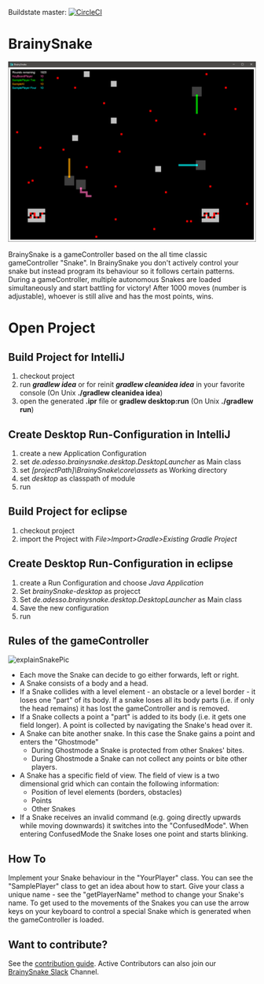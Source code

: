 Buildstate master: [![CircleCI](https://circleci.com/gh/adessoAG/BrainySnake.svg?style=svg)](https://circleci.com/gh/adessoAG/BrainySnake)

# BrainySnake
![brainySnakePic](/Dokumentation/brainySnake.png)

BrainySnake is a gameController based on the all time classic gameController "Snake". In BrainySnake you don't actively control your snake but instead program its behaviour so it follows certain patterns.
During a gameController, multiple autonomous Snakes are loaded simultaneously and start battling for victory! After 1000 moves (number is adjustable), whoever is still alive and has the most points, wins.

# Open Project

## Build Project for IntelliJ
1. checkout project
1. run **_gradlew idea_** or for reinit **_gradlew cleanidea idea_** in your favorite console
(On Unix **./gradlew cleanidea idea**)
1. open the generated **.ipr** file or **gradlew desktop:run** (On Unix **./gradlew run**)

## Create Desktop Run-Configuration in IntelliJ
1. create a new Application Configuration
1. set _de.adesso.brainysnake.desktop.DesktopLauncher_ as Main class
1. set _[projectPath]\BrainySnake\core\assets_ as Working directory
1. set _desktop_ as classpath of module
1. run

## Build Project for eclipse
1. checkout project
1. import the Project with _File>Import>Gradle>Existing Gradle Project_

## Create Desktop Run-Configuration in eclipse
1. create a Run Configuration and choose _Java Application_
1. Set _brainySnake-desktop_ as projecct
1. Set _de.adesso.brainysnake.desktop.DesktopLauncher_ as Main class
1. Save the new configuration
1. run

## Rules of the gameController

![explainSnakePic](/Dokumentation/explainSnake.jpg)


* Each move the Snake can decide to go either forwards, left or right.
* A Snake consists of a body and a head.
* If a Snake collides with a level element - an obstacle or a level border - it loses one "part" of its body. If a snake loses all its body parts (i.e. if only the head remains) it has lost the gameController and is removed.
* If a Snake collects a point a "part" is added to its body (i.e. it gets one field longer). A point is collected by navigating the Snake's head over it.
* A Snake can bite another snake. In this case the Snake gains a point and enters the "Ghostmode"
    * During Ghostmode a Snake is protected from other Snakes' bites.
    * During Ghostmode a Snake can not collect any points or bite other players.
* A Snake has a specific field of view. The field of view is a two dimensional grid which can contain the following information:
    * Position of level elements (borders, obstacles)
    * Points
    * Other Snakes
* If a Snake receives an invalid command (e.g. going directly upwards while moving downwards) it switches into the "ConfusedMode". When entering ConfusedMode the Snake loses one point and starts blinking.


## How To

Implement your Snake behaviour in the "YourPlayer" class. You can see the "SamplePlayer" class to get an idea about how to start.
Give your class a unique name - see the "getPlayerName" method to change your Snake's name. To get used to the movements of the Snakes you can use the arrow keys on your keyboard to control a special Snake which is generated 
when the gameController is loaded.

## Want to contribute?
See the [contribution guide](https://github.com/adessoAG/BrainySnake/blob/master/CONTRIBUTING.md).
Active Contributors can also join our [BrainySnake Slack](https://brainysnake.slack.com) Channel.
